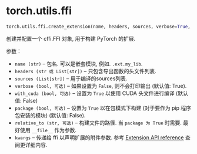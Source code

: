 # torch.utils.ffi

```py
torch.utils.ffi.create_extension(name, headers, sources, verbose=True, with_cuda=False, package=False, relative_to='.', **kwargs)
```

创建并配置一个 cffi.FFI 对象, 用于构建 PyTorch 的扩展.

参数：

*   `name (str)` – 包名. 可以是嵌套模块, 例如. `.ext.my_lib`.
*   `headers (str 或 List[str])` – 只包含导出函数的头文件列表.
*   `sources (List[str])` – 用于编译的sources列表.
*   `verbose (bool, 可选)` – 如果设置为 `False`, 则不会打印输出 (默认值: True).
*   `with_cuda (bool, 可选)` – 设置为 `True` 以使用 CUDA 头文件进行编译 (默认值: False)
*   `package (bool, 可选)` – 设置为 `True` 以在包模式下构建 (对于要作为 pip 程序包安装的模块) (默认值: False).
*   `relative_to (str, 可选)` – 构建文件的路径. 当 `package 为 True` 时需要. 最好使用 `__file__` 作为参数.
*   `kwargs` – 传递给 ffi 以声明扩展的附件参数. 参考 [Extension API reference](https://docs.python.org/3/distutils/apiref.html#distutils.core.Extension) 查阅更详细内容.

